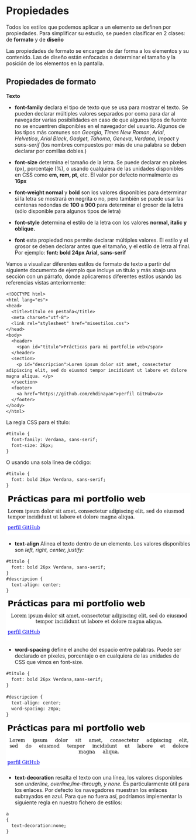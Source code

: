 # Propiedades

Todos los estilos que podemos aplicar a un elemento se definen por propiedades. Para simplificar su estudio, se pueden clasificar en 2 clases: de **formato** y de **diseño**

Las propiedades de formato se encargan de dar forma a los elementos y su contenido. Las de diseño están enfocadas a determinar el tamaño y la posición de los elementos en la pantalla.

## Propiedades de formato

**Texto**

- **font-family** declara el tipo de texto que se usa para mostrar el texto. Se pueden declarar múltiples valores separados por coma para dar al navegador varias posibilidades en caso de que algunos tipos de fuente no se encuentren disponibles en el navegador del usuario. Algunos de los tipos más comunes son *Georgia*, *Times New Roman*, *Arial*, *Helvetica*, *Arial Black*, *Gadget*, *Tahoma*, *Geneva*, *Verdana*, *Impact* y *sans-serif* (los nombres compuestos por más de una palabra se deben declarar por comillas dobles.)

- **font-size** determina el tamaño de la letra. Se puede declarar en píxeles (px), porcentaje (%), o usando cualquiera de las unidades disponibles en CSS como **em, rem, pt**, etc. El valor por defecto normalmente es **16px**

- **font-weight normal** y **bold** son los valores disponibles para determinar si la letra se mostrará en negrita o no, pero también se puede usar las centenas redondas de **100** a **900** para determinar el grosor de la letra (sólo disponible para algunos tipos de letra)

- **font-style** determina el estilo de la letra con los valores **normal, italic y oblique.**

- **font** esta propiedad nos permite declarar múltiples valores. El estilo y el grosor se deben declarar antes que el tamaño, y el estilo de letra al final. Por ejemplo: **font: bold 24px Arial, sans-serif**   

Vamos a visualizar diferentes estilos de formato de texto a partir del siguiente documento de ejemplo que incluye un título y más abajo una sección con un párrafo, donde aplicaremos diferentes estilos usando las referencias vistas anteriormente:

```
<!DOCTYPE html>
<html lang="es">
<head>
  <title>título en pestaña</title>
  <meta charset="utf-8">
  <link rel="stylesheet" href="misestilos.css">
</head>
<body>
  <header>
    <span id="titulo">Prácticas para mi portfolio web</span>
  </header>
  <section>
    <p id="descripcion">Lorem ipsum dolor sit amet, consectetur adipiscing elit, sed do eiusmod tempor incididunt ut labore et dolore magna aliqua. </p>
  </section>
  <footer>
    <a href="https://github.com/ehdinayan">perfil GitHub</a>
  </footer>
</body>
</html>
```

La regla CSS para el título:

```
#titulo {
  font-family: Verdana, sans-serif;
  font-size: 26px;
}
```
O usando una sola línea de código:

```
#titulo {
  font: bold 26px Verdana, sans-serif;
}
```

![](Media/formato.png)

- **text-align** Alinea el texto dentro de un elemento. Los valores disponibles son *left, right, center, justify:*

```
#titulo {
  font: bold 26px Verdana, sans-serif;
}
#descripcion {
  text-align: center;
}
```

![](Media/formato2.png)


- **word-spacing** define el ancho del espacio entre palabras. Puede ser declarado en píxeles, porcentaje o en cualquiera de las unidades de CSS que vimos en font-size.

```
#titulo {
  font: bold 26px Verdana,sans-serif;
}

#descripcion {
  text-align: center;
  word-spacing: 20px;
}
```
![](Media/formato3.png)

- **text-decoration** resalta el texto con una línea, los valores disponibles son *underline, overline,line-through, y none.* Es particularmente útil para los enlaces. Por defecto los navegadores muestran los enlaces subrayados en azul. Para que no fuera así, podríamos implementar la siguiente regla en nuestro fichero de estilos:

```
a
{
  text-decoration:none;
}
```

